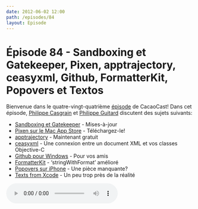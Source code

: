 ```yaml
---
date: 2012-06-02 12:00
path: /episodes/84
layout: Episode
---
```

# Épisode 84 - Sandboxing et Gatekeeper, Pixen, apptrajectory, ceasyxml, Github, FormatterKit, Popovers et Textos
<p>Bienvenue dans le quatre-vingt-quatrième <a href="https://archive.org/download/cacaocast/cacaocast_84.mp3" title="CocoaCast Cacao Episode 84">épisode</a> de CacaoCast! Dans cet épisode, <a href="http://www.twitter.com/philippec" title="Philippe Casgrain sur Twitter">Philippe Casgrain</a> et <a href="http://www.twitter.com/philippeguitard" title="Philippe Guitard sur Twitter">Philippe Guitard</a> discutent des sujets suivants:</p>
<ul><li><a href="http://developer.apple.com/library/mac/#releasenotes/General/OS_X_DevLib_Release_Notes/_index.html" title="Sandboxing et Gatekeeper">Sandboxing et Gatekeeper</a> - Mises-à-jour</li>
<li><a href="http://itunes.apple.com/us/app/pixen/id525180431?mt=12" title="Pixen sur le Mac App Store">Pixen sur le Mac App Store</a> - Téléchargez-le!</li>
<li><a href="https://www.apptrajectory.com/home" title="apptrajectory">apptrajectory</a> - Maintenant gratuit</li>
<li><a href="http://ceasyxml.googlecode.com/" title="ceasyxml">ceasyxml</a> - Une connexion entre un document XML et vos classes Objective-C</li>
<li><a href="https://github.com/blog/1127-github-for-windows" title="Github pour Windows">Github pour Windows</a> - Pour vos amis</li>
<li><a href="https://github.com/mattt/FormatterKit" title="FormatterKit">FormatterKit</a> - ‘stringWithFormat’ amélioré</li>
<li><a href="https://github.com/werner77/WEPopover" title="Popovers sur iPhone">Popovers sur iPhone</a> - Une pièce manquante?</li>
<li><a href="http://textfromxcode.tumblr.com/" title="Texts from Xcode">Texts from Xcode</a> - Un peu trop près de la réalité</li>
</ul>
<p><audio controls><source src="https://archive.org/download/cacaocast/cacaocast_84.mp3" type="audio/mpeg"><source src="https://archive.org/download/cacaocast/cacaocast_84.mp3" type="audio/mp4">Votre navigateur ne supporte pas l'élément audio / Your browser does not support the audio element.</audio></p>
